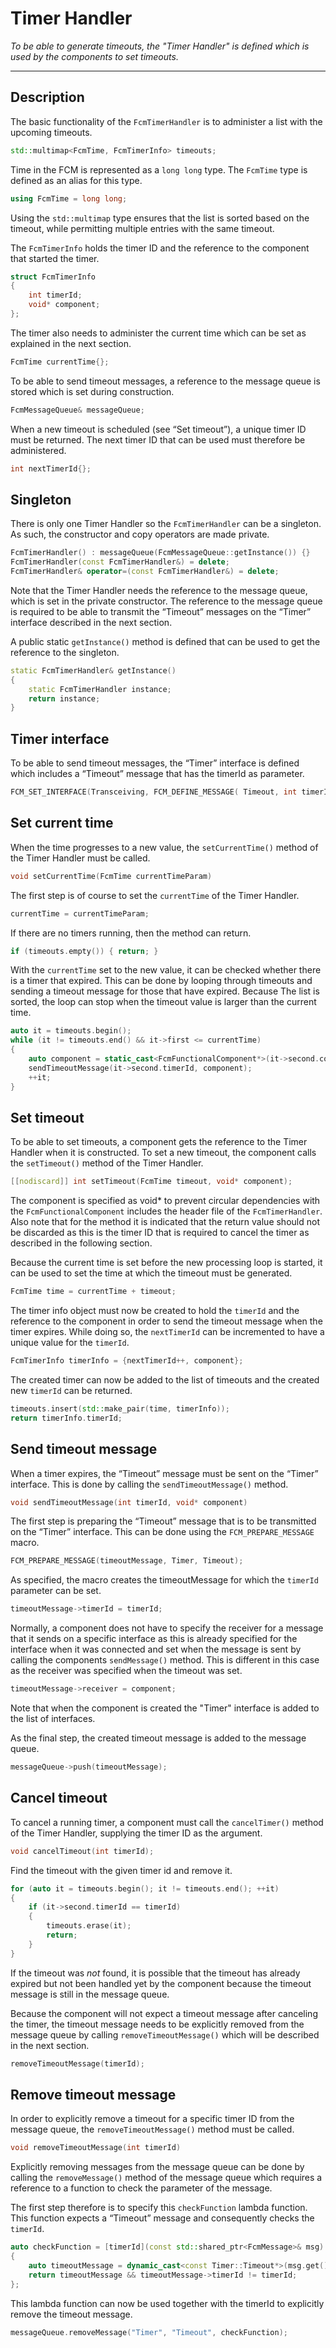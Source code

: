 # Timer Handler
_To be able to generate timeouts, the "Timer Handler" is defined which is used by the components to set timeouts._

---

## Description

The basic functionality of the `FcmTimerHandler` is to administer a list with the upcoming timeouts.

```cpp
std::multimap<FcmTime, FcmTimerInfo> timeouts;
```

Time in the FCM is represented as a `long long` type. The `FcmTime` type is defined as an alias for this type.

```cpp
using FcmTime = long long;
```

Using the `std::multimap` type ensures that the list is sorted based on the timeout, while permitting multiple entries with the same timeout.

The `FcmTimerInfo` holds the timer ID and the reference to the component that started the timer.

```cpp
struct FcmTimerInfo
{
    int timerId;
    void* component;
};
```

The timer also needs to administer the current time which can be set as explained in the next section.

```cpp
FcmTime currentTime{};
```

To be able to send timeout messages, a reference to the message queue is stored which is set during construction.

```cpp
FcmMessageQueue& messageQueue;
```

When a new timeout is scheduled (see “Set timeout”), a unique timer ID must be returned. The next timer ID that can be used must therefore be administered.

```cpp
int nextTimerId{};
```

## Singleton

There is only one Timer Handler so the `FcmTimerHandler` can be a singleton. As such, the constructor and copy operators are made private.

```cpp
FcmTimerHandler() : messageQueue(FcmMessageQueue::getInstance()) {}
FcmTimerHandler(const FcmTimerHandler&) = delete;
FcmTimerHandler& operator=(const FcmTimerHandler&) = delete;
```

Note that the Timer Handler needs the reference to the message queue, which is set in the private constructor. The reference to the message queue is required to be able to transmit the “Timeout” messages on the “Timer” interface described in the next section.

A public static `getInstance()` method is defined that can be used to get the reference to the singleton.

```cpp
static FcmTimerHandler& getInstance()
{
    static FcmTimerHandler instance;
    return instance;
}
```

## Timer interface

To be able to send timeout messages, the “Timer” interface is defined which includes a “Timeout” message that has the timerId as parameter.

```cpp
FCM_SET_INTERFACE(Transceiving, FCM_DEFINE_MESSAGE( Timeout, int timerId{}; )
```

## Set current time

When the time progresses to a new value, the `setCurrentTime()` method of the Timer Handler must be called.

```cpp
void setCurrentTime(FcmTime currentTimeParam)
```

The first step is of course to set the `currentTime` of the Timer Handler.

```cpp
currentTime = currentTimeParam;
```

If there are no timers running, then the method can return.

```cpp
if (timeouts.empty()) { return; }
```

With the `currentTime` set to the new value, it can be checked whether there is a timer that expired. This can be done by looping through timeouts and sending a timeout message for those that have expired. Because The list is sorted, the loop can stop when the timeout value is larger than the current time.

```cpp
auto it = timeouts.begin();
while (it != timeouts.end() && it->first <= currentTime)
{
    auto component = static_cast<FcmFunctionalComponent*>(it->second.component);
    sendTimeoutMessage(it->second.timerId, component);
    ++it;
}
```

## Set timeout

To be able to set timeouts, a component gets the reference to the Timer Handler when it is constructed. To set a new timeout, the component calls the `setTimeout()` method of the Timer Handler.

```cpp
[[nodiscard]] int setTimeout(FcmTime timeout, void* component);
```

The component is specified as void* to prevent circular dependencies with the `FcmFunctionalComponent` includes the header file of the `FcmTimerHandler`. Also note that for the method it is indicated that the return value should not be discarded as this is the timer ID that is required to cancel the timer as described in the following section.

Because the current time is set before the new processing loop is started, it can be used to set the time at which the timeout must be generated.

```cpp
FcmTime time = currentTime + timeout;
```

The timer info object must now be created to hold the `timerId` and the reference to the component in order to send the timeout message when the timer expires. While doing so, the `nextTimerId` can be incremented to have a unique value for the `timerId`.

```cpp
FcmTimerInfo timerInfo = {nextTimerId++, component};
```

The created timer can now be added to the list of timeouts and the created new `timerId` can be returned.

```cpp
timeouts.insert(std::make_pair(time, timerInfo));
return timerInfo.timerId;
```

## Send timeout message

When a timer expires, the “Timeout” message must be sent on the “Timer” interface. This is done by calling the `sendTimeoutMessage()` method.

```cpp
void sendTimeoutMessage(int timerId, void* component)
```

The first step is preparing the “Timeout” message that is to be transmitted on the “Timer” interface. This can be done using the `FCM_PREPARE_MESSAGE` macro.

```cpp
FCM_PREPARE_MESSAGE(timeoutMessage, Timer, Timeout);
```

As specified, the macro creates the timeoutMessage for which the `timerId` parameter can be set.

```cpp
timeoutMessage->timerId = timerId;
```

Normally, a component does not have to specify the receiver for a message that it sends on a specific interface as this is already specified for the interface when it was connected and set when the message is sent by calling the components `sendMessage()` method. This is different in this case as the receiver was specified when the timeout was set.

```cpp
timeoutMessage->receiver = component;
```

Note that when the component is created the "Timer" interface is added to the list of interfaces.

As the final step, the created timeout message is added to the message queue.

```cpp
messageQueue->push(timeoutMessage);
```

## Cancel timeout

To cancel a running timer, a component must call the `cancelTimer()` method of the Timer Handler, supplying the timer ID as the argument.

```cpp
void cancelTimeout(int timerId);
```

Find the timeout with the given timer id and remove it.

```cpp
for (auto it = timeouts.begin(); it != timeouts.end(); ++it)
{
    if (it->second.timerId == timerId)
    {
        timeouts.erase(it);
        return;
    }
}
```

If the timeout was _not_ found, it is possible that the timeout has already expired but not been handled yet by the component because the timeout message is still in the message queue.

Because the component will not expect a timeout message after canceling the timer, the timeout message needs to be explicitly removed from the message queue by calling `removeTimeoutMessage()` which will be described in the next section.

```cpp
removeTimeoutMessage(timerId);
```

## Remove timeout message

In order to explicitly remove a timeout for a specific timer ID from the message queue, the `removeTimeoutMessage()` method must be called.

```cpp
void removeTimeoutMessage(int timerId)
```

Explicitly removing messages from the message queue can be done by calling the `removeMessage()` method of the message queue which requires a reference to a function to check the parameter of the message.

The first step therefore is to specify this `checkFunction` lambda function. This function expects a “Timeout” message and consequently checks  the `timerId`.

```cpp
auto checkFunction = [timerId](const std::shared_ptr<FcmMessage>& msg) -> bool
{
    auto timeoutMessage = dynamic_cast<const Timer::Timeout*>(msg.get());
    return timeoutMessage && timeoutMessage->timerId != timerId;
};
```

This lambda function can now be used together with the timerId to explicitly remove the timeout message.

```cpp
messageQueue.removeMessage("Timer", "Timeout", checkFunction);
```


